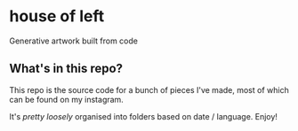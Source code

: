 # house of left

Generative artwork built from code

## What's in this repo?

This repo is the source code for a bunch of pieces I've made, most of which can be found on my instagram.

It's *pretty loosely* organised into folders based on date / language. Enjoy!

